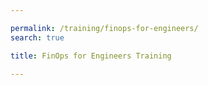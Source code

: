 ```yaml
---

permalink: /training/finops-for-engineers/ 
search: true

title: FinOps for Engineers Training

---
```


<!-- This page redirects to learn.finops.org and is for search only -->

<script>
  window.location.replace("https://learn.finops.org/path/finops-for-engineers/");
</script>